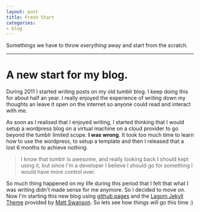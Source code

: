 ```yaml
---
layout: post
title: Fresh Start
categories:
- blog
---
```


Somethings we have to throw _everything_ away and start from the scratch.

---

# A new start for my blog.

During 2011 I started writing posts on my old tumblr blog. I keep doing this for about half an year. I really enjoyed the experience of writing down my thoughts an leave it open on the internet so anyone could read and interact with me. 

As soon as I realised that I enjoyed writing, I started thinking that I would setup a wordpress blog on a virtual machine on a cloud provider to go beyond the tumblr limited scope. **I was wrong**. It took too much time to learn how to use the wordpress, to setup a template and then I released that a lost 6 months to achieve nothing. 

> I know that tumblr is awesome, and really looking back I should kept using it, but since I'm a developer I believe I should go for something I would have more control over. 

So much thing happened on my life during this period that I felt that what I was writing didn't made sense for me anymore. So I decided to move on. Now I'm starting this new blog using [github pages](http://pages.github.com) and the [Lagom Jekyll Theme](https://github.com/swanson/lagom) provided by [Matt Swanson](https://github.com/swanson). So lets see how things will go this time :)